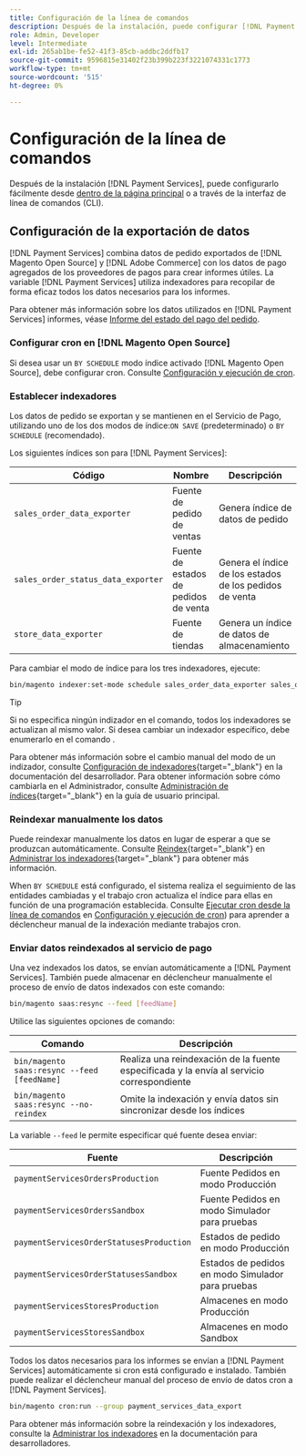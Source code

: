 ```yaml
---
title: Configuración de la línea de comandos
description: Después de la instalación, puede configurar [!DNL Payment Services] uso de la interfaz de línea de comandos (CLI).
role: Admin, Developer
level: Intermediate
exl-id: 265ab1be-fe52-41f3-85cb-addbc2ddfb17
source-git-commit: 9596815e31402f23b399b223f3221074331c1773
workflow-type: tm+mt
source-wordcount: '515'
ht-degree: 0%

---
```


# Configuración de la línea de comandos

Después de la instalación [!DNL Payment Services], puede configurarlo fácilmente desde [dentro de la página principal](payments-home.md) o a través de la interfaz de línea de comandos (CLI).

## Configuración de la exportación de datos

[!DNL Payment Services] combina datos de pedido exportados de [!DNL Magento Open Source] y [!DNL Adobe Commerce] con los datos de pago agregados de los proveedores de pagos para crear informes útiles. La variable [!DNL Payment Services] utiliza indexadores para recopilar de forma eficaz todos los datos necesarios para los informes.

Para obtener más información sobre los datos utilizados en [!DNL Payment Services] informes, véase [Informe del estado del pago del pedido](order-payment-status.md#data-used-in-the-report).

### Configurar cron en [!DNL Magento Open Source]

Si desea usar un `BY SCHEDULE` modo índice activado [!DNL Magento Open Source], debe configurar cron. Consulte [Configuración y ejecución de cron](https://devdocs.magento.com/guides/v2.4/config-guide/cli/config-cli-subcommands-cron.html).

### Establecer indexadores

Los datos de pedido se exportan y se mantienen en el Servicio de Pago, utilizando uno de los dos modos de índice:`ON SAVE` (predeterminado) o `BY SCHEDULE` (recomendado).

Los siguientes índices son para [!DNL Payment Services]:

| Código | Nombre | Descripción |
|    ---    |  ---  |  ---  |
| `sales_order_data_exporter` | Fuente de pedido de ventas | Genera índice de datos de pedido |
| `sales_order_status_data_exporter` | Fuente de estados de pedidos de venta | Genera el índice de los estados de los pedidos de venta |
| `store_data_exporter` | Fuente de tiendas | Genera un índice de datos de almacenamiento |

Para cambiar el modo de índice para los tres indexadores, ejecute:

```bash
bin/magento indexer:set-mode schedule sales_order_data_exporter sales_order_status_data_exporter store_data_exporter
```

>[!TIP]
>
>Si no especifica ningún indizador en el comando, todos los indexadores se actualizan al mismo valor. Si desea cambiar un indexador específico, debe enumerarlo en el comando .

Para obtener más información sobre el cambio manual del modo de un indizador, consulte [Configuración de indexadores](https://devdocs.magento.com/guides/v2.4/config-guide/cli/config-cli-subcommands-index.html#configure-indexers){target=&quot;_blank&quot;} en la documentación del desarrollador. Para obtener información sobre cómo cambiarla en el Administrador, consulte [Administración de índices](https://docs.magento.com/user-guide/system/index-management.html#change-the-index-mode){target=&quot;_blank&quot;} en la guía de usuario principal.

### Reindexar manualmente los datos

Puede reindexar manualmente los datos en lugar de esperar a que se produzcan automáticamente. Consulte [Reindex](https://devdocs.magento.com/guides/v2.4/config-guide/cli/config-cli-subcommands-index.html#reindex){target=&quot;_blank&quot;} en [Administrar los indexadores](https://devdocs.magento.com/guides/v2.4/config-guide/cli/config-cli-subcommands-index.html){target=&quot;_blank&quot;} para obtener más información.

When `BY SCHEDULE` está configurado, el sistema realiza el seguimiento de las entidades cambiadas y el trabajo cron actualiza el índice para ellas en función de una programación establecida. Consulte [Ejecutar cron desde la línea de comandos](https://devdocs.magento.com/guides/v2.4/config-guide/cli/config-cli-subcommands-cron.html#config-cli-cron-group-run) en [Configuración y ejecución de cron](https://devdocs.magento.com/guides/v2.4/config-guide/cli/config-cli-subcommands-cron.html)) para aprender a déclencheur manual de la indexación mediante trabajos cron.

### Enviar datos reindexados al servicio de pago

Una vez indexados los datos, se envían automáticamente a [!DNL Payment Services]. También puede almacenar en déclencheur manualmente el proceso de envío de datos indexados con este comando:

```bash
bin/magento saas:resync --feed [feedName]
```

Utilice las siguientes opciones de comando:

| Comando | Descripción |
|  ---  |  ---  |
| `bin/magento saas:resync --feed [feedName]` | Realiza una reindexación de la fuente especificada y la envía al servicio correspondiente |
| `bin/magento saas:resync --no-reindex` | Omite la indexación y envía datos sin sincronizar desde los índices |

La variable `--feed` le permite especificar qué fuente desea enviar:

| Fuente | Descripción |
|  ---  |  ---  |
| `paymentServicesOrdersProduction` | Fuente Pedidos en modo Producción |
| `paymentServicesOrdersSandbox` | Fuente Pedidos en modo Simulador para pruebas |
| `paymentServicesOrderStatusesProduction` | Estados de pedido en modo Producción |
| `paymentServicesOrderStatusesSandbox` | Estados de pedidos en modo Simulador para pruebas |
| `paymentServicesStoresProduction` | Almacenes en modo Producción |
| `paymentServicesStoresSandbox` | Almacenes en modo Sandbox |

Todos los datos necesarios para los informes se envían a [!DNL Payment Services] automáticamente si cron está configurado e instalado. También puede realizar el déclencheur manual del proceso de envío de datos cron a [!DNL Payment Services].

```bash
bin/magento cron:run --group payment_services_data_export
```

Para obtener más información sobre la reindexación y los indexadores, consulte la [Administrar los indexadores](https://devdocs.magento.com/guides/v2.4/config-guide/cli/config-cli-subcommands-index.html) en la documentación para desarrolladores.
